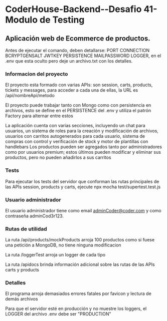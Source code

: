 # CoderHouse-Backend--Desafio 41-Modulo de Testing
## Aplicación web de Ecommerce de productos.

Antes de ejecutar el comando, deben detallarse: PORT CONNECTION BCRYPTGENSALT JWTKEY PERSISTENCE MAILPASSWORD LOGGER, en el .env que esta oculto pero deje un archivo.txt con los detalles.

### Informacion del proyecto

El proyecto esta formado con varias APIs: son session, carts, products, tickets y messages, para acceder a cada una de ellas, la URL es /api/nombreApi/metodo

El proyecto puede trabajar tanto con Mongo como con persistencia en archivos, esto se define en el PERSISTENCE del .env y utiliza el patrón Factory para alternar entre estos

La aplicación cuenta con varias secciones, incluyendo un chat para usuarios, un sistema de roles para la creación y modificación de archivos, usuarios con carritos autogenerados para cada usuario, sistema de compras con control y verificación de stock y motor de plantillas con handlebars Los productos pueden ser agregados tanto por administradores como por usuarios premium; estos últimos pueden modificar y eliminar sus productos, pero no pueden añadirlos a sus carritos

### Tests
Para ejecutar los tests del servidor que conforman las rutas principales de las APIs session, products y carts, ejecute npx mocha test/supertest.test.js

### Usuario administrador

El usuario administrador tiene como email adminCoder@coder.com y como contraseña adminCod3r123.

### Rutas de utilidad

La ruta /api/products/mockProducts arroja 100 productos como si fuese una petición a MongoDB, no tiene ninguna modificacion

La ruta /loggerTest arroja un logger de cada tipo

La ruta /apidocs brinda información adicional sobre las rutas de las APIs carts y products

### Detalles

El programa arroja demasiados errores fatales por favicon y lectura de demás archivos

Para que el servidor esté en producción y no muestre los loggers, el LOGGER del archivo .env debe ser "PRODUCTION"
